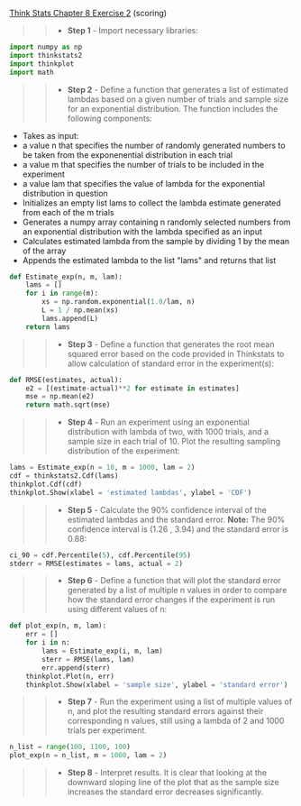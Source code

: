 [Think Stats Chapter 8 Exercise 2](http://greenteapress.com/thinkstats2/html/thinkstats2009.html#toc77) (scoring)

>> * **Step 1** - Import necessary libraries:
```python
import numpy as np
import thinkstats2
import thinkplot
import math
```
>> * **Step 2** - Define a function that generates a list of estimated lambdas based on a given number of trials and sample size for an exponential distribution. The function includes the following components:
 * Takes as input:
  * a value n that specifies the number of randomly generated numbers to be taken from the exponenential distribution in each trial
  * a value m that specifies the number of trials to be included in the experiment
  * a value lam that specifies the value of lambda for the exponential distribution in question
 * Initializes an empty list lams to collect the lambda estimate generated from each of the m trials
 * Generates a numpy array containing n randomly selected numbers from an exponential distribution with the lambda specified as an input
 * Calculates estimated lambda from the sample by dividing 1 by the mean of the array
 * Appends the estimated lambda to the list "lams" and returns that list
```python
def Estimate_exp(n, m, lam):
	lams = []
	for i in range(m):
		xs = np.random.exponential(1.0/lam, n)
		L = 1 / np.mean(xs)
		lams.append(L)
	return lams
```
>> * **Step 3** - Define a function that generates the root mean squared error based on the code provided in Thinkstats to allow calculation of standard error in the experiment(s):
```python
def RMSE(estimates, actual):
	e2 = [(estimate-actual)**2 for estimate in estimates]
	mse = np.mean(e2)
	return math.sqrt(mse)
```
>> * **Step 4** - Run an experiment using an exponential distribution with lambda of two, with 1000 trials, and a sample size in each trial of 10. Plot the resulting sampling distribution of the experiment:
```python
lams = Estimate_exp(n = 10, m = 1000, lam = 2)
cdf = thinkstats2.Cdf(lams)
thinkplot.Cdf(cdf)
thinkplot.Show(xlabel = 'estimated lambdas', ylabel = 'CDF')
```
>> * **Step 5** - Calculate the 90% confidence interval of the estimated lambdas and the standard error. **Note:** The 90% confidence interval is (1.26 , 3.94) and the standard error is 0.88:
```python
ci_90 = cdf.Percentile(5), cdf.Percentile(95)
stderr = RMSE(estimates = lams, actual = 2)
```
>> * **Step 6** - Define a function that will plot the standard error generated by a list of multiple n values in order to compare how the standard error changes if the experiment is run using different values of n:
```python
def plot_exp(n, m, lam):
	err = []
	for i in n:
		lams = Estimate_exp(i, m, lam)
		sterr = RMSE(lams, lam)
		err.append(sterr)
	thinkplot.Plot(n, err)
	thinkplot.Show(xlabel = 'sample size', ylabel = 'standard error')
```
>> * **Step 7** - Run the experiment using a list of multiple values of n, and plot the resulting standard errors against their corresponding n values, still using a lambda of 2 and 1000 trials per experiment.
```python
n_list = range(100, 1100, 100)
plot_exp(n = n_list, m = 1000, lam = 2)
```
>> * **Step 8** - Interpret results. It is clear that looking at the downward sloping line of the plot that as the sample size increases the standard error decreases significantly.

	
